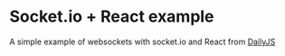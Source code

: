 # Socket.io + React example

A simple example of websockets with socket.io and React from [DailyJS](https://medium.com/dailyjs/combining-react-with-socket-io-for-real-time-goodness-d26168429a34)
